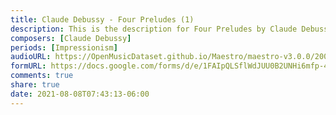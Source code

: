```yaml
---
title: Claude Debussy - Four Preludes (1)
description: This is the description for Four Preludes by Claude Debussy
composers: [Claude Debussy]
periods: [Impressionism]
audioURL: https://OpenMusicDataset.github.io/Maestro/maestro-v3.0.0/2006/MIDI-Unprocessed_14_R1_2006_01-05_ORIG_MID--AUDIO_14_R1_2006_03_Track03_wav.midi
formURL: https://docs.google.com/forms/d/e/1FAIpQLSflWdJUU0B2UNHi6mfp-4_YxjCwBZDXA98CghG-G5cR0okahQ/viewform
comments: true
share: true
date: 2021-08-08T07:43:13-06:00
---
```

